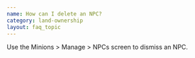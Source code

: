 ```yaml
---
name: How can I delete an NPC?
category: land-ownership
layout: faq_topic
---
```

Use the Minions > Manage > NPCs screen to dismiss an NPC.